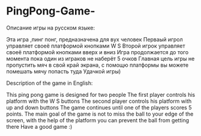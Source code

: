 # PingPong-Game-
Описание игры на русском языке:

Эта игра ,пинг понг, предназначена для вух человек
Перваый игрол управляет своеё платформой кнопками W S
Второй игрок управляет своеё платформой кнопками вверх и вниз
Игра продолжается до того момента пока один из играков не наберёт 5 очков 
Главная цель игры не пропустить мяч в свой край экрана, с помощю платформы вы можете помешать мячу попасть туда 
Удачкой игры)

Description of the game in English:

This ping pong game is designed for two people
The first player controls his platform with the W S buttons
The second player controls his platform with up and down buttons
The game continues until one of the players scores 5 points. 
The main goal of the game is not to miss the ball to your edge of the screen, with the help of the platform you can prevent the ball from getting there
Have a good game :)
